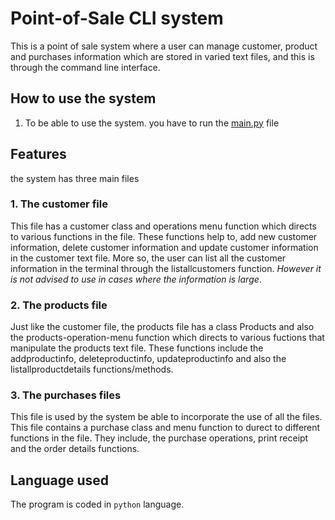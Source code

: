 # Point-of-Sale CLI system

  This is a point of sale system where a user can manage customer, product and purchases information which are stored 
  in varied text files, and this is through the command line interface. 

## How to use the system
1. To be able to use the system. you have to run the [main.py](https://github.com/vicYegon/Point-of-Sale/blob/main/main.py) file

## Features
the system has three main files 
### 1. The customer file 
  This file has a customer class and operations menu function which directs to various functions in the file. 
  These functions help to, add new customer information, delete customer information and update customer 
  information in the customer text file. More so, the user can list all the customer information in the terminal 
  through the listallcustomers function. *However it is not advised to use in cases where the information is large*.

### 2. The products file
  Just like the customer file, the products file has a class Products and also the products-operation-menu function 
  which directs to various fuctions that manipulate the products text file. These functions include the addproductinfo, 
  deleteproductinfo, updateproductinfo and also the listallproductdetails functions/methods.
  
### 3. The purchases files
  This file is used by the system be able to incorporate the use of all the files. This file contains a purchase class 
  and menu function to durect to different functions in the file. They include, the purchase operations, print receipt 
  and the order details functions.
 
## Language used
  The program is coded in `python` language.
  
